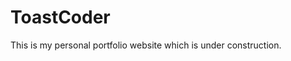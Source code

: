 ToastCoder
=====================

This is my personal portfolio website which is under construction.
